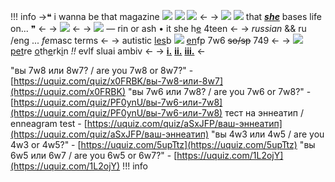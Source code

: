 !!! info
->❝ i wanna be that magazine ![](https://i.postimg.cc/prGzr7PX/space.png) ![](https://i.postimg.cc/prGzr7PX/space.png) ![](https://i.postimg.cc/prGzr7PX/space.png) <-
-> ![](https://i.postimg.cc/prGzr7PX/space.png) ![](https://i.postimg.cc/prGzr7PX/space.png) that [***she***](https://youtu.be/mF53On_P7qI) bases life on...  ❞ <-
-> ![](https://i.postimg.cc/43WfRM8d/ezgif-1-51813d29c5.gif) <-
-> ![](https://i.postimg.cc/8zM5rtZk/eba75a9eb746a70e8e180b15ba35a94be4fe1798.gif) — rin or ash  • it she h[e](https://en.pronouns.page/@ant_fucker98) 4teen <-
-> *russian* && ru /eng ... *fe*masc terms <-
-> autistic [les](/rinsflags2)b ![](https://i.postimg.cc/8CGCdMYR/2f338d8ddbe888b74e4246c900b012e46d7403bb.gif) [en](https://rentry.co/rins-personality)fp 7w6 ~~so/sp~~ 749 <-
-> ![](https://i.postimg.cc/R0TZgqrj/hzDB2hi.gif) [pet](https://agere-and-petre.carrd.co/)re  [o](https://en.m.wikipedia.org/wiki/Kitten)th[e](https://en.m.wikipedia.org/wiki/Demon)rk[i](https://en.m.wikipedia.org/wiki/Ghost)n *!!* evlf sluai ambiv <-
-> [**i.**](https://pin.it/1v2I6Mo) [**ii.**](https://www.tumblr.com/sakura-miku-my-love?source=share) [**iii.**](https://rentry.co/rins-links) <-

"вы 7w8 или 8w7? / are you 7w8 or 8w7?" - [https://uquiz.com/quiz/x0FRBK/вы-7w8-или-8w7](https://uquiz.com/x0FRBK)
"вы 7w6 или 7w8? / are you 7w6 or 7w8?"  - [https://uquiz.com/quiz/PF0ynU/вы-7w6-или-7w8](https://uquiz.com/quiz/PF0ynU/вы-7w6-или-7w8)
тест на эннеатип / enneagram test - [https://uquiz.com/quiz/aSxJFP/ваш-эннеатип](https://uquiz.com/quiz/aSxJFP/ваш-эннеатип)
"вы 4w3 или 4w5 / are you 4w3 or 4w5?" - [https://uquiz.com/5upTtz](https://uquiz.com/5upTtz)
"вы 6w5 или 6w7 / are you 6w5 or 6w7?" - [https://uquiz.com/1L2ojY](https://uquiz.com/1L2ojY)
!!! info